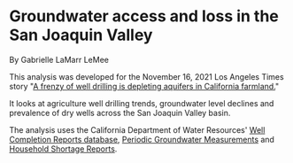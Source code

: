 # Groundwater access and loss in the San Joaquin Valley

By Gabrielle LaMarr LeMee

This analysis was developed for the November 16, 2021 Los Angeles Times story "<a href="https://www.latimes.com/projects/california-farms-water-wells-drought">A frenzy of well drilling is depleting aquifers in California farmland.</a>"

It looks at agriculture well drilling trends, groundwater level declines and prevalence of dry wells across the San Joaquin Valley basin.

The analysis uses the California Department of Water Resources' <a href="https://data.cnra.ca.gov/dataset/well-completion-reports">Well Completion Reports database</a>, <a href="https://data.cnra.ca.gov/dataset/periodic-groundwater-level-measurements">Periodic Groundwater Measurements</a> and <a href="https://data.ca.gov/dataset/household-water-supply-shortage-reporting-system-data">Household Shortage Reports</a>.
